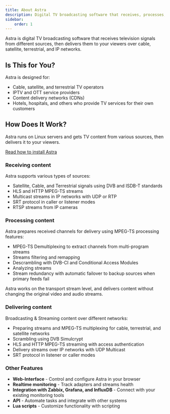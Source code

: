 ```yaml
---
title: About Astra
description: Digital TV broadcasting software that receives, processes, and delivers television signals over cable, satellite, terrestrial, and IP networks
sidebar:
    order: 1
---
```


Astra is digital TV broadcasting software that receives television signals from different sources, then delivers them to your viewers over cable, satellite, terrestrial, and IP networks.

## Is This for You?

Astra is designed for:

- Cable, satellite, and terrestrial TV operators
- IPTV and OTT service providers
- Content delivery networks (CDNs)
- Hotels, hospitals, and others who provide TV services for their own customers

## How Does It Work?

Astra runs on Linux servers and gets TV content from various sources, then delivers it to your viewers.

[Read how to install Astra](/en/astra/getting-started/install/)

### Receiving content

Astra supports various types of sources:

- Satellite, Cable, and Terrestrial signals using DVB and ISDB-T standards
- HLS and HTTP MPEG-TS streams
- Multicast streams in IP networks with UDP or RTP
- SRT protocol in caller or listener modes
- RTSP streams from IP cameras

### Processing content

Astra prepares received channels for delivery using MPEG-TS processing features:

- MPEG-TS Demultiplexing to extract channels from multi-program streams
- Streams filtering and remapping
- Descrambling with DVB-CI and Conditional Access Modules
- Analyzing streams
- Stream redundancy with automatic failover to backup sources when primary feeds fail

Astra works on the transport stream level, and delivers content without changing the original video and audio streams.

### Delivering content

Broadcasting & Streaming content over different networks:

- Preparing streams and MPEG-TS multiplexing for cable, terrestrial, and satellite networks
- Scrambling using DVB Simulcrypt
- HLS and HTTP MPEG-TS streaming with access authentication
- Delivery streams over IP networks with UDP Multicast
- SRT protocol in listener or caller modes

### Other Features

- **Web-Interface** - Control and configure Astra in your browser
- **Realtime monitoring** - Track adapters and streams health
- **Integration with Zabbix, Grafana, and InfluxDB** - Connect with your existing monitoring tools
- **API** - Automate tasks and integrate with other systems
- **Lua scripts** - Customize functionality with scripting
